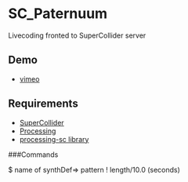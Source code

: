 SC_Paternuum
============

Livecoding fronted to SuperCollider server


Demo
----
* [vimeo](https://vimeo.com/47719760/)


Requirements
------------
* [SuperCollider](http://supercollider.sourceforge.net/)
* [Processing](http://processing.org/)
* [processing-sc library](http://www.erase.net/projects/processing-sc/)

###Commands

$ name of synthDef=> pattern ! length/10.0 (seconds)
